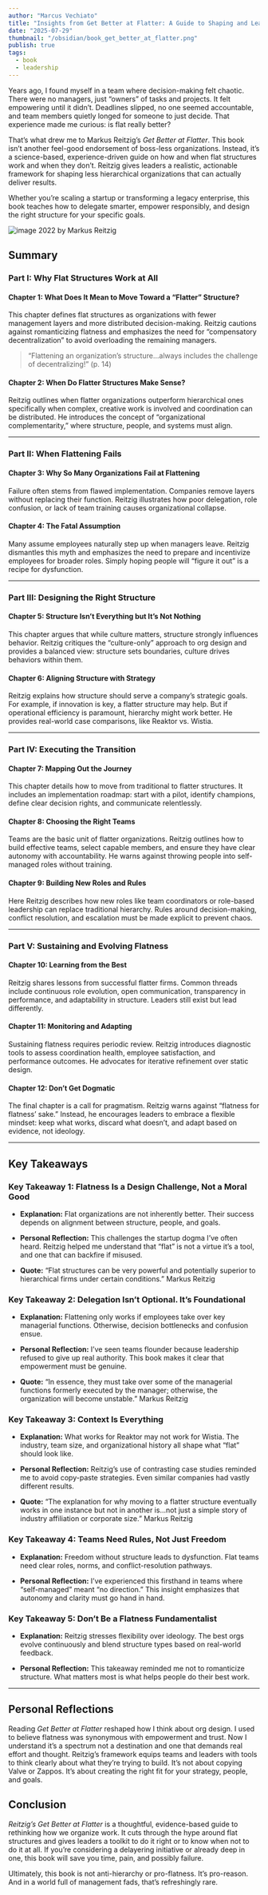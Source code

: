 ```yaml
---
author: "Marcus Vechiato"
title: "Insights from Get Better at Flatter: A Guide to Shaping and Leading Organizations with Less Hierarchy"
date: "2025-07-29"
thumbnail: "/obsidian/book_get_better_at_flatter.png"
publish: true
tags: 
  - book
  - leadership
--- 
```


Years ago, I found myself in a team where decision-making felt chaotic. There were no managers, just “owners” of tasks and projects. It felt empowering until it didn’t. Deadlines slipped, no one seemed accountable, and team members quietly longed for someone to just decide. That experience made me curious: is flat really better?

That’s what drew me to Markus Reitzig’s _Get Better at Flatter_. This book isn’t another feel-good endorsement of boss-less organizations. Instead, it’s a science-based, experience-driven guide on how and when flat structures work and when they don’t. Reitzig gives leaders a realistic, actionable framework for shaping less hierarchical organizations that can actually deliver results.

Whether you’re scaling a startup or transforming a legacy enterprise, this book teaches how to delegate smarter, empower responsibly, and design the right structure for your specific goals.

![image](/obsidian/book_get_better_at_flatter.png)
2022 by Markus Reitzig 
## **Summary**

### **Part I: Why Flat Structures Work at All**

#### **Chapter 1: What Does It Mean to Move Toward a “Flatter” Structure?**

This chapter defines flat structures as organizations with fewer management layers and more distributed decision-making. Reitzig cautions against romanticizing flatness and emphasizes the need for “compensatory decentralization” to avoid overloading the remaining managers.

> “Flattening an organization’s structure...always includes the challenge of decentralizing!” (p. 14)

#### **Chapter 2: When Do Flatter Structures Make Sense?**

Reitzig outlines when flatter organizations outperform hierarchical ones specifically when complex, creative work is involved and coordination can be distributed. He introduces the concept of “organizational complementarity,” where structure, people, and systems must align.

---

### **Part II: When Flattening Fails**

#### **Chapter 3: Why So Many Organizations Fail at Flattening**

Failure often stems from flawed implementation. Companies remove layers without replacing their function. Reitzig illustrates how poor delegation, role confusion, or lack of team training causes organizational collapse.

#### **Chapter 4: The Fatal Assumption**

Many assume employees naturally step up when managers leave. Reitzig dismantles this myth and emphasizes the need to prepare and incentivize employees for broader roles. Simply hoping people will “figure it out” is a recipe for dysfunction.

---

### **Part III: Designing the Right Structure**

#### **Chapter 5: Structure Isn’t Everything but It’s Not Nothing**

This chapter argues that while culture matters, structure strongly influences behavior. Reitzig critiques the “culture-only” approach to org design and provides a balanced view: structure sets boundaries, culture drives behaviors within them.

#### **Chapter 6: Aligning Structure with Strategy**

Reitzig explains how structure should serve a company’s strategic goals. For example, if innovation is key, a flatter structure may help. But if operational efficiency is paramount, hierarchy might work better. He provides real-world case comparisons, like Reaktor vs. Wistia.

---

### **Part IV: Executing the Transition**

#### **Chapter 7: Mapping Out the Journey**

This chapter details how to move from traditional to flatter structures. It includes an implementation roadmap: start with a pilot, identify champions, define clear decision rights, and communicate relentlessly.

#### **Chapter 8: Choosing the Right Teams**

Teams are the basic unit of flatter organizations. Reitzig outlines how to build effective teams, select capable members, and ensure they have clear autonomy with accountability. He warns against throwing people into self-managed roles without training.

#### **Chapter 9: Building New Roles and Rules**

Here Reitzig describes how new roles like team coordinators or role-based leadership can replace traditional hierarchy. Rules around decision-making, conflict resolution, and escalation must be made explicit to prevent chaos.

---

### **Part V: Sustaining and Evolving Flatness**

#### **Chapter 10: Learning from the Best**

Reitzig shares lessons from successful flatter firms. Common threads include continuous role evolution, open communication, transparency in performance, and adaptability in structure. Leaders still exist but lead differently.

#### **Chapter 11: Monitoring and Adapting**

Sustaining flatness requires periodic review. Reitzig introduces diagnostic tools to assess coordination health, employee satisfaction, and performance outcomes. He advocates for iterative refinement over static design.

#### **Chapter 12: Don’t Get Dogmatic**

The final chapter is a call for pragmatism. Reitzig warns against “flatness for flatness’ sake.” Instead, he encourages leaders to embrace a flexible mindset: keep what works, discard what doesn’t, and adapt based on evidence, not ideology.

---

## **Key Takeaways**

### **Key Takeaway 1: Flatness Is a Design Challenge, Not a Moral Good**

- **Explanation:** Flat organizations are not inherently better. Their success depends on alignment between structure, people, and goals.
    
- **Personal Reflection:** This challenges the startup dogma I’ve often heard. Reitzig helped me understand that “flat” is not a virtue it’s a tool, and one that can backfire if misused.
    
- **Quote:** “Flat structures can be very powerful and potentially superior to hierarchical firms under certain conditions.”  Markus Reitzig
    

### **Key Takeaway 2: Delegation Isn’t Optional. It’s Foundational**

- **Explanation:** Flattening only works if employees take over key managerial functions. Otherwise, decision bottlenecks and confusion ensue.
    
- **Personal Reflection:** I’ve seen teams flounder because leadership refused to give up real authority. This book makes it clear that empowerment must be genuine.
    
- **Quote:** “In essence, they must take over some of the managerial functions formerly executed by the manager; otherwise, the organization will become unstable.”  Markus Reitzig
    

### **Key Takeaway 3: Context Is Everything**

- **Explanation:** What works for Reaktor may not work for Wistia. The industry, team size, and organizational history all shape what “flat” should look like.
    
- **Personal Reflection:** Reitzig’s use of contrasting case studies reminded me to avoid copy-paste strategies. Even similar companies had vastly different results.
    
- **Quote:** “The explanation for why moving to a flatter structure eventually works in one instance but not in another is...not just a simple story of industry affiliation or corporate size.”  Markus Reitzig
    

### **Key Takeaway 4: Teams Need Rules, Not Just Freedom**

- **Explanation:** Freedom without structure leads to dysfunction. Flat teams need clear roles, norms, and conflict-resolution pathways.
    
- **Personal Reflection:** I’ve experienced this firsthand in teams where “self-managed” meant “no direction.” This insight emphasizes that autonomy and clarity must go hand in hand.
    

### **Key Takeaway 5: Don’t Be a Flatness Fundamentalist**

- **Explanation:** Reitzig stresses flexibility over ideology. The best orgs evolve continuously and blend structure types based on real-world feedback.
    
- **Personal Reflection:** This takeaway reminded me not to romanticize structure. What matters most is what helps people do their best work.
    

---

## **Personal Reflections**

Reading _Get Better at Flatter_ reshaped how I think about org design. I used to believe flatness was synonymous with empowerment and trust. Now I understand it’s a spectrum not a destination and one that demands real effort and thought. Reitzig’s framework equips teams and leaders with tools to think clearly about what they’re trying to build. It’s not about copying Valve or Zappos. It’s about creating the right fit for your strategy, people, and goals.

## **Conclusion**

_Reitzig’s Get Better at Flatter_ is a thoughtful, evidence-based guide to rethinking how we organize work. It cuts through the hype around flat structures and gives leaders a toolkit to do it right or to know when not to do it at all. If you’re considering a delayering initiative or already deep in one, this book will save you time, pain, and possibly failure.

Ultimately, this book is not anti-hierarchy or pro-flatness. It’s pro-reason. And in a world full of management fads, that’s refreshingly rare.
